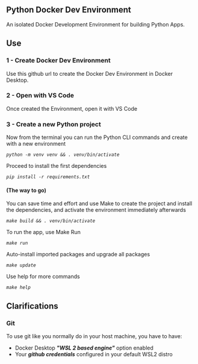 ## Python Docker Dev Environment

An isolated Docker Development Environment for building Python Apps.

## Use

### 1 - Create Docker Dev Environment

Use this github url to create the Docker Dev Environment in Docker Desktop.

### 2 - Open with VS Code

Once created the Environment, open it with VS Code

### 3 - Create a new Python project

Now from the terminal you can run the Python CLI commands and create with a new environment

*`python -m venv venv && . venv/bin/activate`*

Proceed to install the first dependencies

*`pip install -r requirements.txt`*

#### (The way to go)

You can save time and effort and use Make to create the project and install the dependencies, and activate the environment immediately afterwards

*`make build && . venv/bin/activate`*

To run the app, use Make Run

*`make run`*

Auto-install imported packages and upgrade all packages

*`make update`*

Use help for more commands

*`make help`*



## Clarifications

### Git

To use git like you normally do in your host machine, you have to have:
- Docker Desktop ***"WSL 2 based engine"*** option enabled
- Your ***github credentials*** configured in your default WSL2 distro